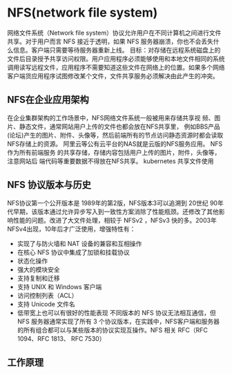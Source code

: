 # NFS(network file system)

网络文件系统（Network file system）协议允许用户在不同计算机之间进行文件共享。对于用户而言 NFS 接近于透明，如果 NFS 服务器崩溃，你也不会丢失什么信息。客户端只需要等待服务器重新上线。
目标：对存储在远程系统磁盘上的文件后目录授予共享访问权限。用户应用程序必须能够使用和本地文件相同的系统调用读写远程文件，应用程序不需要知道这些文件在网络上的位置。如果多个网络客户端货应用程序试图修改某个文件，文件共享服务必须解决由此产生的冲突。

## NFS在企业应用架构

在企业集群架构的⼯作场景中，NFS⽹络⽂件系统⼀般被⽤来存储共享视 频、图⽚、静态⽂件，通常⽹站⽤户上传的⽂件也都会放在NFS共享⾥， 例如BBS产品(论坛)产⽣的图⽚、附件、头像等，然后前端所有的节点访问静态资源时都会读取NFS存储上的资源。
阿⾥云等公有云平台的NAS就是云版的NFS服务应⽤。
NFS作为所有前端服务 的共享存储，存储内容包括⽤户上传的图⽚，附件，头像等，注意⽹站后 端代码等重要数据不得放在NFS共享。
kubernetes 共享文件使用

## NFS 协议版本与历史

NFS协议第一个公开版本是 1989年的第2版，NFS版本3可以追溯到 20世纪 90年代早期，该版本通过允许异步写入到一致性方案消除了性能瓶颈。还修改了其他影响性能的问题。改进了大文件处理，相较于 NFSv2 ，NFSv3 快的多。2003年NFSv4出现，10年后才广泛使用，增强特性有：
* 实现了与防火墙和 NAT 设备的兼容和互相操作
* 在核心 NFS 协议中集成了加锁和挂载协议
* 状态化操作
* 强大的模块安全
* 支持复制和迁移
* 支持 UNIX 和 Windows 客户端
* 访问控制列表（ACL）
* 支持 Unicode 文件名
* 低带宽上也可以有很好的性能表现
不同版本的 NFS 协议无法相互通信，但 NFS 服务器通常实现了所有 3 个协议版本，在实践中，NFS客户端和服务器的所有组合都可以与某些版本的协议实现互操作。NFS 相关 RFC（RFC 1094、RFC 1813、 RFC 7530）

## 工作原理

